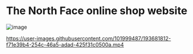 # The North Face online shop website
![image](https://user-images.githubusercontent.com/101999487/193681961-cba29541-138e-4126-b866-802af679111c.png)


https://user-images.githubusercontent.com/101999487/193681812-f71e39b4-254c-46a5-adad-425f31c0500a.mp4

